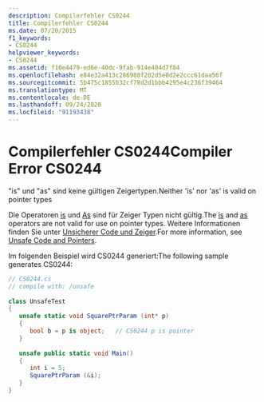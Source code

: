```yaml
---
description: Compilerfehler CS0244
title: Compilerfehler CS0244
ms.date: 07/20/2015
f1_keywords:
- CS0244
helpviewer_keywords:
- CS0244
ms.assetid: f10e4479-ed6e-40dc-9fab-914e404d7f84
ms.openlocfilehash: e84e32a413c286988f202d5e0d2e2ccc61daa56f
ms.sourcegitcommit: 5b475c1855b32cf78d2d1bbb4295e4c236f39464
ms.translationtype: MT
ms.contentlocale: de-DE
ms.lasthandoff: 09/24/2020
ms.locfileid: "91193438"
---
```

# <a name="compiler-error-cs0244"></a><span data-ttu-id="63b9f-103">Compilerfehler CS0244</span><span class="sxs-lookup"><span data-stu-id="63b9f-103">Compiler Error CS0244</span></span>

<span data-ttu-id="63b9f-104">"is" und "as" sind keine gültigen Zeigertypen.</span><span class="sxs-lookup"><span data-stu-id="63b9f-104">Neither 'is' nor 'as' is valid on pointer types</span></span>  
  
 <span data-ttu-id="63b9f-105">Die Operatoren [is](../language-reference/operators/type-testing-and-cast.md#is-operator) und [As](../language-reference/operators/type-testing-and-cast.md#as-operator) sind für Zeiger Typen nicht gültig.</span><span class="sxs-lookup"><span data-stu-id="63b9f-105">The [is](../language-reference/operators/type-testing-and-cast.md#is-operator) and [as](../language-reference/operators/type-testing-and-cast.md#as-operator) operators are not valid for use on pointer types.</span></span> <span data-ttu-id="63b9f-106">Weitere Informationen finden Sie unter [Unsicherer Code und Zeiger](../programming-guide/unsafe-code-pointers/index.md).</span><span class="sxs-lookup"><span data-stu-id="63b9f-106">For more information, see [Unsafe Code and Pointers](../programming-guide/unsafe-code-pointers/index.md).</span></span>  
  
 <span data-ttu-id="63b9f-107">Im folgenden Beispiel wird CS0244 generiert:</span><span class="sxs-lookup"><span data-stu-id="63b9f-107">The following sample generates CS0244:</span></span>  
  
```csharp  
// CS0244.cs  
// compile with: /unsafe  
  
class UnsafeTest  
{  
   unsafe static void SquarePtrParam (int* p)  
   {  
      bool b = p is object;   // CS0244 p is pointer  
   }  
  
   unsafe public static void Main()  
   {  
      int i = 5;  
      SquarePtrParam (&i);  
   }  
}  
```
